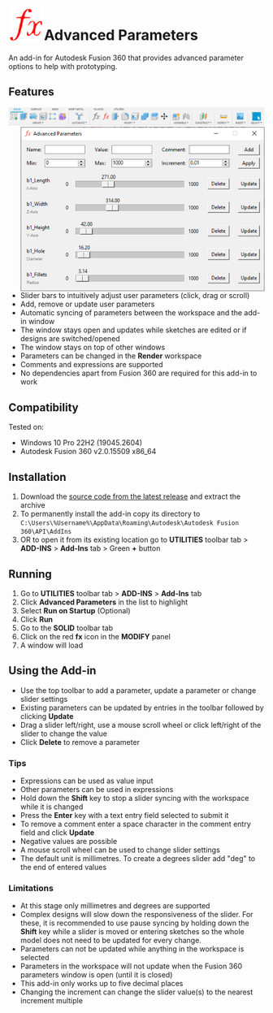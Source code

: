 <img align="left" width="70" height="70" src="/commands/AdvancedParameters/resources/64x64.png" alt="Advanced Parameters">

# Advanced Parameters

An add-in for Autodesk Fusion 360 that provides advanced parameter options to help with prototyping.

## Features

![Toolbar](/commands/AdvancedParameters/resources/toolbar.png "Toolbar")
<img align="right" width="480" src="/commands/AdvancedParameters/resources/window_demo.png" alt="Window Demo">

- Slider bars to intuitively adjust user parameters (click, drag or scroll)
- Add, remove or update user parameters
- Automatic syncing of parameters between the workspace and the add-in window
- The window stays open and updates while sketches are edited or if designs are switched/opened
- The window stays on top of other windows
- Parameters can be changed in the **Render** workspace
- Comments and expressions are supported
- No dependencies apart from Fusion 360 are required for this add-in to work

## Compatibility

Tested on:

- Windows 10 Pro 22H2 (19045.2604)
- Autodesk Fusion 360 v2.0.15509 x86_64

## Installation

1. Download the [source code from the latest release](https://github.com/daniel-page/advanced-parameters/archive/refs/tags/v1.1.zip) and extract the archive
2. To permanently install the add-in copy its directory to `C:\Users\%Username%\AppData\Roaming\Autodesk\Autodesk Fusion 360\API\AddIns`
3. OR to open it from its existing location go to **UTILITIES** toolbar tab > **ADD-INS** > **Add-Ins** tab > Green **+** button

## Running

1. Go to **UTILITIES** toolbar tab > **ADD-INS** > **Add-Ins** tab
2. Click **Advanced Parameters** in the list to highlight
3. Select **Run on Startup** (Optional)
4. Click **Run**
5. Go to the **SOLID** toolbar tab
6. Click on the red **fx** icon in the **MODIFY** panel
7. A window will load

## Using the Add-in

- Use the top toolbar to add a parameter, update a parameter or change slider settings
- Existing parameters can be updated by entries in the toolbar followed by clicking **Update**
- Drag a slider left/right, use a mouse scroll wheel or click left/right of the slider to change the value
- Click **Delete** to remove a parameter

### Tips

- Expressions can be used as value input
- Other parameters can be used in expressions
- Hold down the **Shift** key to stop a slider syncing with the workspace while it is changed
- Press the **Enter** key with a text entry field selected to submit it
- To remove a comment enter a space character in the comment entry field and click **Update**
- Negative values are possible
- A mouse scroll wheel can be used to change slider settings
- The default unit is millimetres. To create a degrees slider add "deg" to the end of entered values

### Limitations

- At this stage only millimetres and degrees are supported
- Complex designs will slow down the responsiveness of the slider. For these, it is recommended to use pause syncing by holding down the **Shift** key while a slider is moved or entering sketches so the whole model does not need to be updated for every change.
- Parameters can not be updated while anything in the workspace is selected
- Parameters in the workspace will not update when the Fusion 360 parameters window is open (until it is closed)
- This add-in only works up to five decimal places
- Changing the increment can change the slider value(s) to the nearest increment multiple
